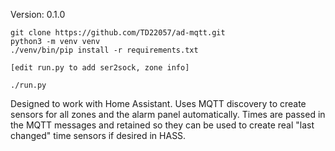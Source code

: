

Version: 0.1.0

```
git clone https://github.com/TD22057/ad-mqtt.git
python3 -m venv venv
./venv/bin/pip install -r requirements.txt

[edit run.py to add ser2sock, zone info]

./run.py
```

Designed to work with Home Assistant.  Uses MQTT discovery to create sensors
for all zones and the alarm panel automatically.  Times are passed in the
MQTT messages and retained so they can be used to create real "last changed"
time sensors if desired in HASS.
